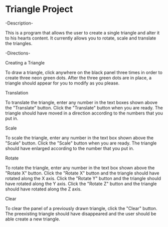 # Triangle Project

-Description-

This is a program that allows the user to create a single triangle and alter it to his hearts content. It currently allows you to rotate, scale and translate the triangles.

-Directions-

Creating a Triangle

To draw a triangle, click anywhere on the black panel three times in order to create three neon green dots. After the three green dots are in place, a triangle should appear for you to modify as you please. 

Translation

To translate the triangle, enter any number in the text boxes shown above the "Translate" button. Click the "Translate" button when you are ready. The triangle should have moved in a direction according to the numbers that you put in.

Scale

To scale the triangle, enter any number in the text box shown above the "Scale" button. Click the "Scale" button when you are ready. The triangle should have enlarged according to the number that you put in.

Rotate

To rotate the triangle, enter any number in the text box shown above the "Rotate X" button. Click the "Rotate X" button and the triangle should have rotated along the X axis. Click the "Rotate Y" button and the triangle should have rotated along the Y axis. Click the "Rotate Z" button and the triangle should have rotated along the Z axis.

Clear

To clear the panel of a previously drawn triangle, click the "Clear" button. The preexisting triangle should have disappeared and the user should be able create a new triangle.
